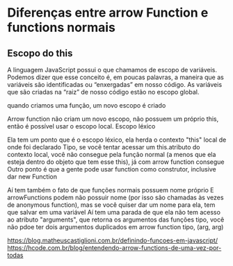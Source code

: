 # Diferenças entre arrow Function e functions normais

## Escopo do this

A linguagem JavaScript possui o que chamamos de escopo de variáveis. Podemos dizer que esse conceito é, em poucas palavras, a maneira que as variáveis são identificadas ou “enxergadas” em nosso código. As variáveis que são criadas na “raiz” de nosso código estão no escopo global.

quando criamos uma função, um novo escopo é criado

Arrow function não criam um novo escopo, não possuem um próprio this, então é possível usar o escopo local. Escopo léxico

Ela tem um ponto que é o escopo léxico, ela herda o contexto "this" local de onde foi declarado
Tipo, se você tentar acessar um this.atributo do contexto local, você não consegue pela função normal (a menos que ela esteja dentro do objeto que tem esse this), já com arrow function consegue
Outro ponto é que a gente pode usar function como construtor, inclusive dar new Function

Aí tem também o fato de que funções normais possuem nome próprio
E arrowFunctions podem não possuir nome (por isso são chamadas às vezes de anonymous function), mas se você quiser dar um nome para ela, tem que salvar em uma variável
Aí tem uma parada de que ela não tem acesso ao atributo "arguments", que retorna os argumentos das funções
tipo, você não pdoe ter dois argumentos duplicados em arrow function tipo, (arg, arg)

https://blog.matheuscastiglioni.com.br/definindo-funcoes-em-javascript/
https://hcode.com.br/blog/entendendo-arrow-functions-de-uma-vez-por-todas
